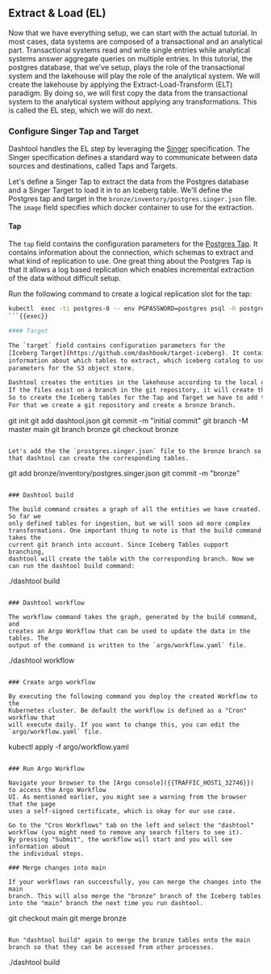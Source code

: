 ## Extract & Load (EL)

Now that we have everything setup, we can start with the actual tutorial. In
most cases, data systems are composed of a transactional and an analytical part.
Transactional systems read and write single entries while analytical
systems answer aggregate queries on multiple entries. In this tutorial, the
postgres database, that we've setup, plays the role of the transactional system
and the lakehouse will play the role of the analytical system. We will create
the lakehouse by applying the Extract-Load-Transform (ELT) paradigm. By doing
so, we will first copy the data from the transactional system to the analytical
system without applying any transformations. This is called the EL step, which
we will do next.

### Configure Singer Tap and Target

Dashtool handles the EL step by leveraging the [Singer](www.singer.io)
specification. The Singer specification defines a standard way to communicate
between data sources and destinations, called Taps and Targets.

Let's define a Singer Tap to extract the data from the Postgres database and a
Singer Target to load it in to an Iceberg table. 
We'll define the Postgres tap and target in the `bronze/inventory/postgres.singer.json` file.
The `image` field specifies which docker container to use for the extraction.

#### Tap

The `tap` field contains the configuration parameters for the
[Postgres Tap](https://github.com/singer-io/tap-postgres).
It contains information about the connection, which schemas to extract and what
kind of replication to use. One great thing about the Postgres Tap
is that it allows a log based replication which enables incremental extraction
of the data without difficult setup.

Run the following command to create a logical replication slot for the tap:
```bash
kubectl  exec -ti postgres-0 -- env PGPASSWORD=postgres psql -h postgres -U postgres postgres -c "SELECT pg_create_logical_replication_slot('stitch_postgres', 'wal2json');"
```{{exec}}

#### Target

The `target` field contains configuration parameters for the
[Iceberg Target](https://github.com/dashbook/target-iceberg). It contains
information about which tables to extract, which iceberg catalog to use and
parameters for the S3 object store.

Dashtool creates the entities in the lakehouse according to the local git repository.
If the files exist on a branch in the git repository, it will create the same branch for the entity.
So to create the Iceberg tables for the Tap and Target we have to add the `tap.json` and `target.json` files to a git branch.
For that we create a git repository and create a bronze branch.

```
git init
git add dashtool.json
git commit -m "initial commit"
git branch -M master main
git branch bronze
git checkout bronze
```{{exec}}

Let's add the the `prostgres.singer.json` file to the bronze branch so that dashtool can create the corresponding tables.

```
git add bronze/inventory/postgres.singer.json
git commit -m "bronze"
```{{exec}}

### Dashtool build

The build command creates a graph of all the entities we have created. So far we
only defined tables for ingestion, but we will soon ad more complex
transformations. One important thing to note is that the build command takes the
current git branch into account. Since Iceberg Tables support branching,
dashtool will create the table with the corresponding branch. Now we can run the dashtool build command:

```
./dashtool build
```{{exec}}

### Dashtool workflow

The workflow command takes the graph, generated by the build command, and
creates an Argo Workflow that can be used to update the data in the tables. The
output of the command is written to the `argo/workflow.yaml` file.

```
./dashtool workflow
```{{exec}}

### Create argo workflow

By executing the following command you deploy the created Workflow to the
Kubernetes cluster. Be default the workflow is defined as a "Cron" workflow that
will execute daily. If you want to change this, you can edit the
`argo/workflow.yaml` file.

```
kubectl apply -f argo/workflow.yaml
```{{exec}}

### Run Argo Workflow

Navigate your browser to the [Argo console]({{TRAFFIC_HOST1_32746}}) to access the Argo Workflow
UI. As mentioned earlier, you might see a warning from the browser that the page
uses a self-signed certificate, which is okay for our use case.

Go to the "Cron Workflows" tab on the left and select the "dashtool" workflow (you might need to remove any search filters to see it).
By pressing "Submit", the workflow will start and you will see information about
the individual steps.

### Merge changes into main

If your workflows ran successfully, you can merge the changes into the main
branch. This will also merge the "bronze" branch of the Iceberg tables into the "main" branch the next time you run dashtool.

```
git checkout main
git merge bronze
```{{exec}}

Run "dashtool build" again to merge the bronze tables onto the main branch so that they can be accessed from other processes.

```
./dashtool build
```{{exec}}
